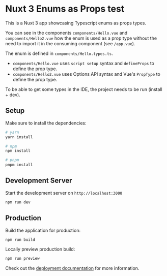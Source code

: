 # Nuxt 3 Enums as Props test

This is a Nuxt 3 app showcasing Typescript enums as props types.

You can see in the components `components/Hello.vue` and `components/Hello2.vue` how the enum is used as a prop type without the need to import it in the consuming component (see `/app.vue`).

The enum is defined in `components/Hello.types.ts`.

- `components/Hello.vue` uses `script setup` syntax and `defineProps` to define the prop type.
- `components/Hello2.vue` uses Options API syntax and Vue's `PropType` to define the prop type.

To be able to get some types in the IDE, the project needs to be run (install + dev).

## Setup

Make sure to install the dependencies:

```bash
# yarn
yarn install

# npm
npm install

# pnpm
pnpm install
```

## Development Server

Start the development server on `http://localhost:3000`

```bash
npm run dev
```

## Production

Build the application for production:

```bash
npm run build
```

Locally preview production build:

```bash
npm run preview
```

Check out the [deployment documentation](https://nuxt.com/docs/getting-started/deployment) for more information.
